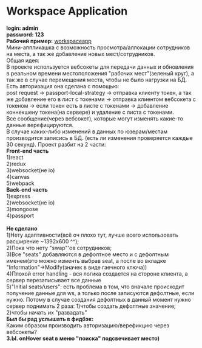 # Workspace Application
<b>
login: admin<br>
password: 123<br>
Рабочий пример:</b> <a href="https://workspaceapp.herokuapp.com">workspaceapp</a><br>
Мини-аппликашка с возможность просмотра/аллокации сотрудников на места, а так же добавление новых мест/сотрудников.<br>
Общая идея:<br>
В проекте используется вебсокеты для передачи данных и обновления в реальном времени местоположения
"рабочих мест"(зеленый круг), а так же в случае перемещения места, чтобы не было нагрузки на БД.<br>
Есть авторизация она сделана с помощью: <br>
post request -> passport-local-strategy -> отправка клиенту токен, а так же добавление его в лист с токенами ->
отправка клиентом вебсокета с токеном -> если токен есть в листе с токенами -> добавление коннекшену токена(на сервере) и удаление
с листа с токенами.<br>
Все сообщение(через вебсокет), которые могут изменять какие-то данные верефицируются.<br>
В случае каких-либо изменений в данных по юзерам/местам производится записись в БД. (есть ли изменения проверяется каждые 30 секунд).
Проект разбит на 2 части:<br>
<b>Front-end часть</b><br>
1)react<br>
2)redux<br>
3)websocket(не io)<br>
4)canvas<br>
5)webpack<br>
<b>Back-end часть</b><br>
1)express<br>
2)websocket(не io)<br>
3)mongoose<br>
4)passport<br>
<br>
<b>Не сделано</b><br>
1)Нету адаптивности(всё оч плохо тут, лучше всего использовать расширение ~1392x600 ^^);<br>
2)Пока что нету "swap"'ов сотрудников;<br>
3)Все "seats" добавляются в дефолтное место и с дефолтным именем(это можно изменть выбрав seat, а после во
вкладке "Information"->Modify(значек в виде гаечного ключа))<br>
4)Плохой error handling - вся логика создается на стороне клиента, а сервер перезаписывает все данные<br>
5)"Initial seats/users": есть проблема в том, что вначале происходит получение данные для ws, а только после записуются дефолтные, если нужно.
Потому в случае создания дефолтных в данный момент нужно сервер поднимать 2 раза: 1)чтобы создать дефолтные значение; 2)чтобы начать их "развадать"<br>
<b>Был бы рад услышать в фидбэк:</b><br>
Каким образом производить авторизацию/верефикцию через вебсокеты?<br>
<b>З.Ы. onHover seat в меню "поиска" подсвечивает место)</b>